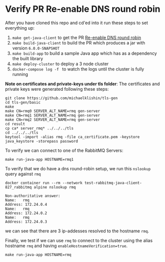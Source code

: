 # Verify PR Re-enable DNS round robin

After you have cloned this repo and cd'ed into it run these steps to set everything up:

1. `make get-java-client` to get the PR [Re-enable DNS round robin](https://github.com/rabbitmq/rabbitmq-java-client/pull/827)
2. `make build-java-client` to build the PR which produces a jar with version `6.0.0-SNAPSHOT`
3. `make build-app` to build a sample Java app which has as a dependency the built library
4. `make deploy-cluster` to deploy a 3 node cluster
5. `docker-compose log -f ` to watch the logs until the cluster is fully running

**Note on certificates and private-keys under tls folder**: The certificates and private keys were generated following these steps:
```
git clone https://github.com/michaelklishin/tls-gen
cd tls-gen/basic
make
make CN=rmq0 SERVER_ALT_NAME=rmq gen-server
make CN=rmq1 SERVER_ALT_NAME=rmq gen-server
make CN=rmq2 SERVER_ALT_NAME=rmq gen-server
cd result
cp ca* server_rmq* ../../../tls
cd ../../../tls
keytool -import -alias rmq -file ca_certificate.pem -keystore java_keystore -storepass password
```

To verify we can connect to one of the RabbitMQ Servers:
```
make run-java-app HOSTNAME=rmq1
```
To verify that we do have a dns round-robin setup, we run this `nslookup` query against `rmq`
```
docker container run --rm --network test-rabbitmq-java-client-827_rabbitmq alpine nslookup rmq

Non-authoritative answer:
Name:	rmq
Address: 172.24.0.4
Name:	rmq
Address: 172.24.0.2
Name:	rmq
Address: 172.24.0.3

```
we can see that there are 3 ip-addesses resolved to the hostname `rmq`.

Finally, we test if we can use `rmq` to connect to the cluster using the alias hostname `rmq` and
having `enableHostnameVerification=true`.
```
make run-java-app HOSTNAME=rmq
```
